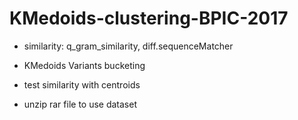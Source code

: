# KMedoids-clustering-BPIC-2017
* similarity: q_gram_similarity, diff.sequenceMatcher 

* KMedoids Variants bucketing

* test similarity with centroids

* unzip rar file to use dataset
